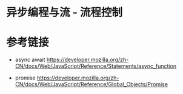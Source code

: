 # 异步编程与流 - 流程控制

# 参考链接
- async await
https://developer.mozilla.org/zh-CN/docs/Web/JavaScript/Reference/Statements/async_function

- promise 
https://developer.mozilla.org/zh-CN/docs/Web/JavaScript/Reference/Global_Objects/Promise